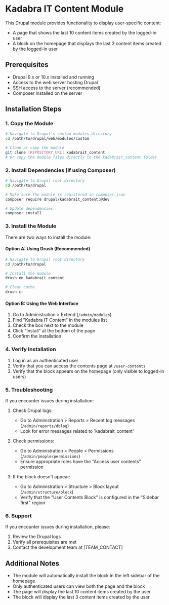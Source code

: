 # Kadabra IT Content Module

This Drupal module provides functionality to display user-specific content:
- A page that shows the last 10 content items created by the logged-in user
- A block on the homepage that displays the last 3 content items created by the logged-in user

## Prerequisites

- Drupal 9.x or 10.x installed and running
- Access to the web server hosting Drupal
- SSH access to the server (recommended)
- Composer installed on the server

## Installation Steps

### 1. Copy the Module

```bash
# Navigate to Drupal's custom modules directory
cd /path/to/drupal/web/modules/custom

# Clone or copy the module
git clone [REPOSITORY_URL] kadabrait_content
# Or copy the module files directly to the kadabrait_content folder
```

### 2. Install Dependencies (If using Composer)

```bash
# Navigate to Drupal root directory
cd /path/to/drupal

# Make sure the module is registered in composer.json
composer require drupal/kadabrait_content:@dev

# Update dependencies
composer install
```

### 3. Install the Module

There are two ways to install the module:

#### Option A: Using Drush (Recommended)
```bash
# Navigate to Drupal root directory
cd /path/to/drupal

# Install the module
drush en kadabrait_content

# Clear cache
drush cr
```

#### Option B: Using the Web Interface
1. Go to Administration > Extend (`/admin/modules`)
2. Find "Kadabra IT Content" in the modules list
3. Check the box next to the module
4. Click "Install" at the bottom of the page
5. Confirm the installation

### 4. Verify Installation

1. Log in as an authenticated user
2. Verify that you can access the contents page at `/user-contents`
3. Verify that the block appears on the homepage (only visible to logged-in users)

### 5. Troubleshooting

If you encounter issues during installation:

1. Check Drupal logs:
   - Go to Administration > Reports > Recent log messages (`/admin/reports/dblog`)
   - Look for error messages related to 'kadabrait_content'

2. Check permissions:
   - Go to Administration > People > Permissions (`/admin/people/permissions`)
   - Ensure appropriate roles have the "Access user contents" permission

3. If the block doesn't appear:
   - Go to Administration > Structure > Block layout (`/admin/structure/block`)
   - Verify that the "User Contents Block" is configured in the "Sidebar first" region

### 6. Support

If you encounter issues during installation, please:
1. Review the Drupal logs
2. Verify all prerequisites are met
3. Contact the development team at [TEAM_CONTACT]

## Additional Notes

- The module will automatically install the block in the left sidebar of the homepage
- Only authenticated users can view both the page and the block
- The page will display the last 10 content items created by the user
- The block will display the last 3 content items created by the user

